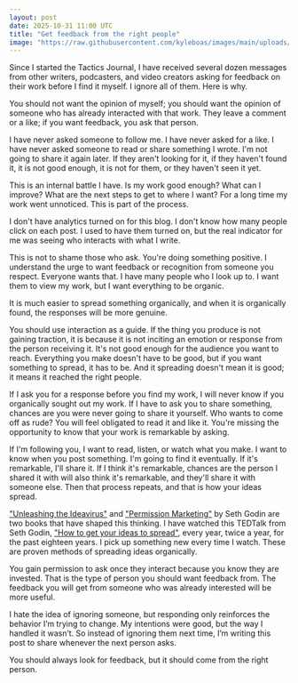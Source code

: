 ```yaml
---
layout: post
date: 2025-10-31 11:00 UTC
title: "Get feedback from the right people"
image: "https://raw.githubusercontent.com/kyleboas/images/main/uploads/2025/10/30/Image-30Oct2025_18:58:38.png"
---
```


Since I started the Tactics Journal, I have received several dozen messages from other writers, podcasters, and video creators asking for feedback on their work before I find it myself. I ignore all of them. Here is why.

<!---more--->

You should not want the opinion of myself; you should want the opinion of someone who has already interacted with that work. They leave a comment or a like; if you want feedback, you ask that person.

I have never asked someone to follow me. I have never asked for a like. I have never asked someone to read or share something I wrote. I'm not going to share it again later. If they aren't looking for it, if they haven't found it, it is not good enough, it is not for them, or they haven't seen it yet.

This is an internal battle I have. Is my work good enough? What can I improve? What are the next steps to get to where I want? For a long time my work went unnoticed. This is part of the process.

I don't have analytics turned on for this blog. I don't know how many people click on each post. I used to have them turned on, but the real indicator for me was seeing who interacts with what I write.

This is not to shame those who ask. You're doing something positive. I understand the urge to want feedback or recognition from someone you respect. Everyone wants that. I have many people who I look up to. I want them to view my work, but I want everything to be organic.

It is much easier to spread something organically, and when it is organically found, the responses will be more genuine.

You should use interaction as a guide. If the thing you produce is not gaining traction, it is because it is not inciting an emotion or response from the person receiving it. It's not good enough for the audience you want to reach. Everything you make doesn't have to be good, but if you want something to spread, it has to be. And it spreading doesn't mean it is good; it means it reached the right people.

If I ask you for a response before you find my work, I will never know if you organically sought out my work. If I have to ask you to share something, chances are you were never going to share it yourself. Who wants to come off as rude? You will feel obligated to read it and like it. You're missing the opportunity to know that your work is remarkable by asking.

If I'm following you, I want to read, listen, or watch what you make. I want to know when you post something. I'm going to find it eventually. If it's remarkable, I'll share it. If I think it's remarkable, chances are the person I shared it with will also think it's remarkable, and they'll share it with someone else. Then that process repeats, and that is how your ideas spread.

["Unleashing the Ideavirus"](https://www.amazon.com/Unleashing-Ideavirus-Marketing-Epidemics-Customers-ebook/dp/B0042XA3A8) and ["Permission Marketing"](https://www.amazon.com/Permission-Marketing-Turning-Strangers-Customers/dp/0684856360) by Seth Godin are two books that have shaped this thinking. I have watched this TEDTalk from Seth Godin, ["How to get your ideas to spread"](https://youtu.be/xBIVlM435Zg?si=ZC3AnuyO4Vc7KjkE), every year, twice a year, for the past eighteen years. I pick up something new every time I watch. These are proven methods of spreading ideas organically.

You gain permission to ask once they interact because you know they are invested. That is the type of person you should want feedback from. The feedback you will get from someone who was already interested will be more useful.

I hate the idea of ignoring someone, but responding only reinforces the behavior I’m trying to change. My intentions were good, but the way I handled it wasn’t. So instead of ignoring them next time, I’m writing this post to share whenever the next person asks.

You should always look for feedback, but it should come from the right person.